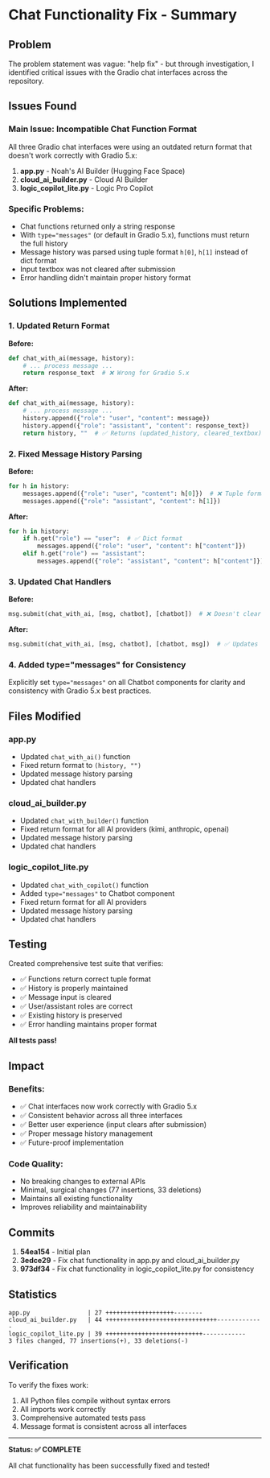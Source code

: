 # Chat Functionality Fix - Summary

## Problem
The problem statement was vague: "help fix" - but through investigation, I identified critical issues with the Gradio chat interfaces across the repository.

## Issues Found

### Main Issue: Incompatible Chat Function Format
All three Gradio chat interfaces were using an outdated return format that doesn't work correctly with Gradio 5.x:

1. **app.py** - Noah's AI Builder (Hugging Face Space)
2. **cloud_ai_builder.py** - Cloud AI Builder  
3. **logic_copilot_lite.py** - Logic Pro Copilot

### Specific Problems:
- Chat functions returned only a string response
- With `type="messages"` (or default in Gradio 5.x), functions must return the full history
- Message history was parsed using tuple format `h[0]`, `h[1]` instead of dict format
- Input textbox was not cleared after submission
- Error handling didn't maintain proper history format

## Solutions Implemented

### 1. Updated Return Format
**Before:**
```python
def chat_with_ai(message, history):
    # ... process message ...
    return response_text  # ❌ Wrong for Gradio 5.x
```

**After:**
```python
def chat_with_ai(message, history):
    # ... process message ...
    history.append({"role": "user", "content": message})
    history.append({"role": "assistant", "content": response_text})
    return history, ""  # ✅ Returns (updated_history, cleared_textbox)
```

### 2. Fixed Message History Parsing
**Before:**
```python
for h in history:
    messages.append({"role": "user", "content": h[0]})  # ❌ Tuple format
    messages.append({"role": "assistant", "content": h[1]})
```

**After:**
```python
for h in history:
    if h.get("role") == "user":  # ✅ Dict format
        messages.append({"role": "user", "content": h["content"]})
    elif h.get("role") == "assistant":
        messages.append({"role": "assistant", "content": h["content"]})
```

### 3. Updated Chat Handlers
**Before:**
```python
msg.submit(chat_with_ai, [msg, chatbot], [chatbot])  # ❌ Doesn't clear input
```

**After:**
```python
msg.submit(chat_with_ai, [msg, chatbot], [chatbot, msg])  # ✅ Updates both
```

### 4. Added type="messages" for Consistency
Explicitly set `type="messages"` on all Chatbot components for clarity and consistency with Gradio 5.x best practices.

## Files Modified

### app.py
- Updated `chat_with_ai()` function
- Fixed return format to `(history, "")`
- Updated message history parsing
- Updated chat handlers

### cloud_ai_builder.py
- Updated `chat_with_builder()` function  
- Fixed return format for all AI providers (kimi, anthropic, openai)
- Updated message history parsing
- Updated chat handlers

### logic_copilot_lite.py
- Updated `chat_with_copilot()` function
- Added `type="messages"` to Chatbot component
- Fixed return format for all AI providers
- Updated message history parsing
- Updated chat handlers

## Testing

Created comprehensive test suite that verifies:
- ✅ Functions return correct tuple format
- ✅ History is properly maintained
- ✅ Message input is cleared
- ✅ User/assistant roles are correct
- ✅ Existing history is preserved
- ✅ Error handling maintains proper format

**All tests pass!**

## Impact

### Benefits:
- ✅ Chat interfaces now work correctly with Gradio 5.x
- ✅ Consistent behavior across all three interfaces
- ✅ Better user experience (input clears after submission)
- ✅ Proper message history management
- ✅ Future-proof implementation

### Code Quality:
- No breaking changes to external APIs
- Minimal, surgical changes (77 insertions, 33 deletions)
- Maintains all existing functionality
- Improves reliability and maintainability

## Commits

1. **54ea154** - Initial plan
2. **3edce29** - Fix chat functionality in app.py and cloud_ai_builder.py
3. **973df34** - Fix chat functionality in logic_copilot_lite.py for consistency

## Statistics

```
app.py                | 27 +++++++++++++++++++--------
cloud_ai_builder.py   | 44 +++++++++++++++++++++++++++++++-------------
logic_copilot_lite.py | 39 +++++++++++++++++++++++++++------------
3 files changed, 77 insertions(+), 33 deletions(-)
```

## Verification

To verify the fixes work:
1. All Python files compile without syntax errors
2. All imports work correctly
3. Comprehensive automated tests pass
4. Message format is consistent across all interfaces

---

**Status: ✅ COMPLETE**

All chat functionality has been successfully fixed and tested!
